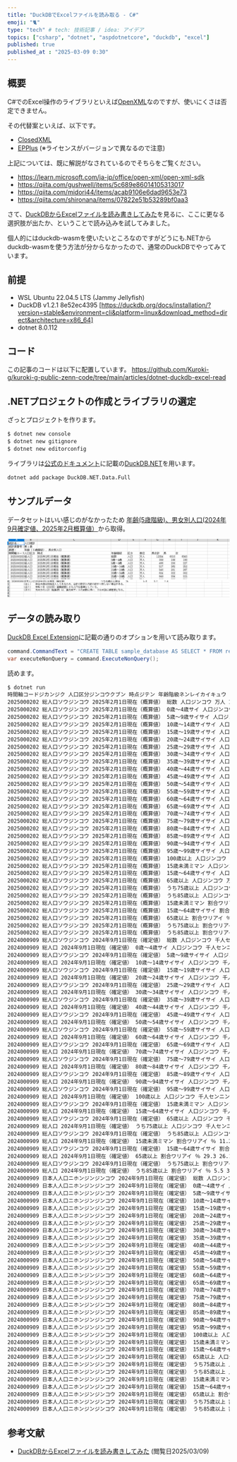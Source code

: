 ```yaml
---
title: "DuckDBでExcelファイルを読み取る - C#"
emoji: "🐈"
type: "tech" # tech: 技術記事 / idea: アイデア
topics: ["csharp", "dotnet", "aspdotnetcore", "duckdb", "excel"]
published: true
published_at : "2025-03-09 0:30"
---
```



## 概要

C#でのExcel操作のライブラリといえば[OpenXML](https://github.com/dotnet/Open-XML-SDK)なのですが、使いにくさは否定できません。

その代替案といえば、以下です。

- [ClosedXML](https://github.com/ClosedXML/ClosedXML)
- [EPPlus](https://github.com/EPPlusSoftware/EPPlus) (※ライセンスがバージョンで異なるので注意)

上記については、既に解説がなされているのでそちらをご覧ください。

- <https://learn.microsoft.com/ja-jp/office/open-xml/open-xml-sdk>
- <https://qiita.com/gushwell/items/5c689e86014105313017>
- <https://qiita.com/midori44/items/acab9106e6dad9653e73>
- <https://qiita.com/shironana/items/07822e51b53289bf0aa3>

さて、[DuckDBからExcelファイルを読み書きしてみた](https://dev.classmethod.jp/articles/duckdb-1.2-supports-excel-read-write/)を見るに、ここに更なる選択肢が出たか、ということで読み込みを試してみました。

個人的にはduckdb-wasmを使いたいところなのですがどうにも.NETからduckdb-wasmを使う方法が分からなかったので、通常のDuckDBでやってみています。

## 前提

- WSL Ubuntu 22.04.5 LTS (Jammy Jellyfish)
- DuckDB v1.2.1 8e52ec4395 [https://duckdb.org/docs/installation/?version=stable&environment=cli&platform=linux&download_method=direct&architecture=x86_64]
- dotnet 8.0.112

## コード

この記事のコードは以下に配置しています。
https://github.com/Kuroki-g/kuroki-g-public-zenn-code/tree/main/articles/dotnet-duckdb-excel-read

## .NETプロジェクトの作成とライブラリの選定

ざっとプロジェクトを作ります。
```bash
$ dotnet new console
$ dotnet new gitignore
$ dotnet new editorconfig
```

ライブラリは[公式のドキュメント](https://duckdb.org/docs/stable/clients/overview.html)に記載の[DuckDB.NET](https://github.com/Giorgi/DuckDB.NET)を用います。

```bash
dotnet add package DuckDB.NET.Data.Full
```

## サンプルデータ

データセットはいい感じのがなかったため
[年齢(5歳階級)、男女別人口(2024年9月確定値、2025年2月概算値）](https://www.e-stat.go.jp/stat-search/files?page=1&layout=datalist&toukei=00200524&tstat=000000090001&cycle=1&year=20250&month=11010302&tclass1=000001011678)から取得。

![出典：政府統計の総合窓口(e-Stat)（https://www.e-stat.go.jp/） 年齢(5歳階級)、男女別人口(2024年9月確定値、2025年2月概算値）の最上部を撮影](/images\dotnet-duckdb-excel-read\image1.png)
![出典：政府統計の総合窓口(e-Stat)（https://www.e-stat.go.jp/） 年齢(5歳階級)、男女別人口(2024年9月確定値、2025年2月概算値）]( /images\dotnet-duckdb-excel-read\image2.png)

## データの読み取り

[DuckDB Excel Extension](https://github.com/duckdb/duckdb-excel)に記載の通りのオプションを用いて読み取ります。


```csharp
command.CommandText = "CREATE TABLE sample_database AS SELECT * FROM read_xlsx('./data/05k2-3.xlsx', header = true, range = 'A4:I100', empty_as_varchar=true);";
var executeNonQuery = command.ExecuteNonQuery();
```

読めます。

```bash
$ dotnet run
時間軸コードジカンジク 人口区分ジンコウクブン 時点ジテン 年齢階級ネンレイカイキュウ 区分クブン 単位タンイ 男女計ダンジョケイ 男オトコ 女オンナ 
2025000202 総人口ソウジンコウ 2025年2月1日現在（概算値） 総数 人口ジンコウ 万人 12354 6010 6343 
2025000202 総人口ソウジンコウ 2025年2月1日現在（概算値） 0歳～4歳サイ 人口ジンコウ 万人 389 199 190 
2025000202 総人口ソウジンコウ 2025年2月1日現在（概算値） 5歳～9歳サイサイ 人口ジンコウ 万人 466 238 227 
2025000202 総人口ソウジンコウ 2025年2月1日現在（概算値） 10歳～14歳サイサイ 人口ジンコウ 万人 517 265 252 
2025000202 総人口ソウジンコウ 2025年2月1日現在（概算値） 15歳～19歳サイサイ 人口ジンコウ 万人 548 281 267 
2025000202 総人口ソウジンコウ 2025年2月1日現在（概算値） 20歳～24歳サイサイ 人口ジンコウ 万人 624 322 302 
2025000202 総人口ソウジンコウ 2025年2月1日現在（概算値） 25歳～29歳サイサイ 人口ジンコウ 万人 649 334 315 
2025000202 総人口ソウジンコウ 2025年2月1日現在（概算値） 30歳～34歳サイサイ 人口ジンコウ 万人 640 329 311 
2025000202 総人口ソウジンコウ 2025年2月1日現在（概算値） 35歳～39歳サイサイ 人口ジンコウ 万人 681 348 333 
2025000202 総人口ソウジンコウ 2025年2月1日現在（概算値） 40歳～44歳サイサイ 人口ジンコウ 万人 758 384 373 
2025000202 総人口ソウジンコウ 2025年2月1日現在（概算値） 45歳～49歳サイサイ 人口ジンコウ 万人 864 438 426 
2025000202 総人口ソウジンコウ 2025年2月1日現在（概算値） 50歳～54歳サイサイ 人口ジンコウ 万人 981 495 486 
2025000202 総人口ソウジンコウ 2025年2月1日現在（概算値） 55歳～59歳サイサイ 人口ジンコウ 万人 853 427 426 
2025000202 総人口ソウジンコウ 2025年2月1日現在（概算値） 60歳～64歳サイサイ 人口ジンコウ 万人 762 378 384 
2025000202 総人口ソウジンコウ 2025年2月1日現在（概算値） 65歳～69歳サイサイ 人口ジンコウ 万人 721 351 370 
2025000202 総人口ソウジンコウ 2025年2月1日現在（概算値） 70歳～74歳サイサイ 人口ジンコウ 万人 802 379 423 
2025000202 総人口ソウジンコウ 2025年2月1日現在（概算値） 75歳～79歳サイサイ 人口ジンコウ 万人 810 366 443 
2025000202 総人口ソウジンコウ 2025年2月1日現在（概算値） 80歳～84歳サイサイ 人口ジンコウ 万人 608 252 355 
2025000202 総人口ソウジンコウ 2025年2月1日現在（概算値） 85歳～89歳サイサイ 人口ジンコウ 万人 397 145 251 
2025000202 総人口ソウジンコウ 2025年2月1日現在（概算値） 90歳～94歳サイサイ 人口ジンコウ 万人 211 61 150 
2025000202 総人口ソウジンコウ 2025年2月1日現在（概算値） 95歳～99歳サイサイ 人口ジンコウ 万人 65 14 52 
2025000202 総人口ソウジンコウ 2025年2月1日現在（概算値） 100歳以上 人口ジンコウ 万人 9 1 8 
2025000202 総人口ソウジンコウ 2025年2月1日現在（概算値） 15歳未満ミマン 人口ジンコウ 万人 1371 702 669 
2025000202 総人口ソウジンコウ 2025年2月1日現在（概算値） 15歳～64歳サイサイ 人口ジンコウ 万人 7360 3738 3623 
2025000202 総人口ソウジンコウ 2025年2月1日現在（概算値） 65歳以上 人口ジンコウ 万人 3622 1570 2052 
2025000202 総人口ソウジンコウ 2025年2月1日現在（概算値） うち75歳以上 人口ジンコウ 万人 2099 840 1259 
2025000202 総人口ソウジンコウ 2025年2月1日現在（概算値） うち85歳以上 人口ジンコウ 万人 682 221 461 
2025000202 総人口ソウジンコウ 2025年2月1日現在（概算値） 15歳未満ミマン 割合ワリアイ ％ 11.1 11.7 10.5 
2025000202 総人口ソウジンコウ 2025年2月1日現在（概算値） 15歳～64歳サイサイ 割合ワリアイ ％ 59.6 62.2 57.1 
2025000202 総人口ソウジンコウ 2025年2月1日現在（概算値） 65歳以上 割合ワリアイ ％ 29.3 26.1 32.3 
2025000202 総人口ソウジンコウ 2025年2月1日現在（概算値） うち75歳以上 割合ワリアイ ％ 17 14 19.8 
2025000202 総人口ソウジンコウ 2025年2月1日現在（概算値） うち85歳以上 割合ワリアイ ％ 5.5 3.7 7.3 
2024000909 総人口ソウジンコウ 2024年9月1日現在（確定値） 総数 人口ジンコウ 千人センニン 123779 60217 63562 
2024000909 総人口 2024年9月1日現在（確定値） 0歳～4歳サイ 人口ジンコウ 千人センニン 3946 2021 1925 
2024000909 総人口ソウジンコウ 2024年9月1日現在（確定値） 5歳～9歳サイサイ 人口ジンコウ 千人センニン 4725 2420 2305 
2024000909 総人口 2024年9月1日現在（確定値） 10歳～14歳サイサイ 人口ジンコウ 千人センニン 5186 2657 2529 
2024000909 総人口ソウジンコウ 2024年9月1日現在（確定値） 15歳～19歳サイサイ 人口ジンコウ 千人センニン 5475 2809 2666 
2024000909 総人口 2024年9月1日現在（確定値） 20歳～24歳サイサイ 人口ジンコウ 千人センニン 6223 3210 3013 
2024000909 総人口ソウジンコウ 2024年9月1日現在（確定値） 25歳～29歳サイサイ 人口ジンコウ 千人センニン 6504 3348 3157 
2024000909 総人口 2024年9月1日現在（確定値） 30歳～34歳サイサイ 人口ジンコウ 千人センニン 6381 3281 3100 
2024000909 総人口ソウジンコウ 2024年9月1日現在（確定値） 35歳～39歳サイサイ 人口ジンコウ 千人センニン 6884 3515 3370 
2024000909 総人口 2024年9月1日現在（確定値） 40歳～44歳サイサイ 人口ジンコウ 千人センニン 7639 3875 3764 
2024000909 総人口ソウジンコウ 2024年9月1日現在（確定値） 45歳～49歳サイサイ 人口ジンコウ 千人センニン 8773 4446 4327 
2024000909 総人口 2024年9月1日現在（確定値） 50歳～54歳サイサイ 人口ジンコウ 千人センニン 9769 4932 4836 
2024000909 総人口ソウジンコウ 2024年9月1日現在（確定値） 55歳～59歳サイサイ 人口ジンコウ 千人センニン 8476 4243 4232 
2024000909 総人口 2024年9月1日現在（確定値） 60歳～64歳サイサイ 人口ジンコウ 千人センニン 7554 3744 3810 
2024000909 総人口ソウジンコウ 2024年9月1日現在（確定値） 65歳～69歳サイサイ 人口ジンコウ 千人センニン 7277 3544 3733 
2024000909 総人口 2024年9月1日現在（確定値） 70歳～74歳サイサイ 人口ジンコウ 千人センニン 8250 3896 4354 
2024000909 総人口ソウジンコウ 2024年9月1日現在（確定値） 75歳～79歳サイサイ 人口ジンコウ 千人センニン 7841 3545 4296 
2024000909 総人口 2024年9月1日現在（確定値） 80歳～84歳サイサイ 人口ジンコウ 千人センニン 6129 2550 3578 
2024000909 総人口ソウジンコウ 2024年9月1日現在（確定値） 85歳～89歳サイサイ 人口ジンコウ 千人センニン 3941 1440 2501 
2024000909 総人口 2024年9月1日現在（確定値） 90歳～94歳サイサイ 人口ジンコウ 千人センニン 2085 600 1485 
2024000909 総人口ソウジンコウ 2024年9月1日現在（確定値） 95歳～99歳サイサイ 人口ジンコウ 千人センニン 634 130 503 
2024000909 総人口 2024年9月1日現在（確定値） 100歳以上 人口ジンコウ 千人センニン 88 11 77 
2024000909 総人口ソウジンコウ 2024年9月1日現在（確定値） 15歳未満ミマン 人口ジンコウ 千人センニン 13857 7098 6760 
2024000909 総人口 2024年9月1日現在（確定値） 15歳～64歳サイサイ 人口ジンコウ 千人センニン 73678 37403 36275 
2024000909 総人口ソウジンコウ 2024年9月1日現在（確定値） 65歳以上 人口ジンコウ 千人センニン 36243 15716 20527 
2024000909 総人口 2024年9月1日現在（確定値） うち75歳以上 人口ジンコウ 千人センニン 20716 8276 12440 
2024000909 総人口ソウジンコウ 2024年9月1日現在（確定値） うち85歳以上 人口ジンコウ 千人センニン 6747 2181 4566 
2024000909 総人口 2024年9月1日現在（確定値） 15歳未満ミマン 割合ワリアイ ％ 11.2 11.8 10.6 
2024000909 総人口ソウジンコウ 2024年9月1日現在（確定値） 15歳～64歳サイサイ 割合ワリアイ ％ 59.5 62.1 57.1 
2024000909 総人口 2024年9月1日現在（確定値） 65歳以上 割合ワリアイ ％ 29.3 26.1 32.3 
2024000909 総人口ソウジンコウ 2024年9月1日現在（確定値） うち75歳以上 割合ワリアイ ％ 16.7 13.7 19.6 
2024000909 総人口 2024年9月1日現在（確定値） うち85歳以上 割合ワリアイ ％ 5.5 3.6 7.2 
2024000909 日本人人口ニホンジンジンコウ 2024年9月1日現在（確定値） 総数 人口ジンコウ 千人センニン 120372 58486 61886 
2024000909 日本人人口ニホンジンジンコウ 2024年9月1日現在（確定値） 0歳～4歳サイ 人口ジンコウ 千人センニン 3855 1974 1881 
2024000909 日本人人口ニホンジンジンコウ 2024年9月1日現在（確定値） 5歳～9歳サイサイ 人口ジンコウ 千人センニン 4637 2374 2263 
2024000909 日本人人口ニホンジンジンコウ 2024年9月1日現在（確定値） 10歳～14歳サイサイ 人口ジンコウ 千人センニン 5106 2615 2490 
2024000909 日本人人口ニホンジンジンコウ 2024年9月1日現在（確定値） 15歳～19歳サイサイ 人口ジンコウ 千人センニン 5333 2735 2599 
2024000909 日本人人口ニホンジンジンコウ 2024年9月1日現在（確定値） 20歳～24歳サイサイ 人口ジンコウ 千人センニン 5702 2925 2776 
2024000909 日本人人口ニホンジンジンコウ 2024年9月1日現在（確定値） 25歳～29歳サイサイ 人口ジンコウ 千人センニン 5916 3016 2900 
2024000909 日本人人口ニホンジンジンコウ 2024年9月1日現在（確定値） 30歳～34歳サイサイ 人口ジンコウ 千人センニン 5925 3026 2900 
2024000909 日本人人口ニホンジンジンコウ 2024年9月1日現在（確定値） 35歳～39歳サイサイ 人口ジンコウ 千人センニン 6558 3342 3217 
2024000909 日本人人口ニホンジンジンコウ 2024年9月1日現在（確定値） 40歳～44歳サイサイ 人口ジンコウ 千人センニン 7381 3753 3628 
2024000909 日本人人口ニホンジンジンコウ 2024年9月1日現在（確定値） 45歳～49歳サイサイ 人口ジンコウ 千人センニン 8574 4358 4215 
2024000909 日本人人口ニホンジンジンコウ 2024年9月1日現在（確定値） 50歳～54歳サイサイ 人口ジンコウ 千人センニン 9590 4859 4731 
2024000909 日本人人口ニホンジンジンコウ 2024年9月1日現在（確定値） 55歳～59歳サイサイ 人口ジンコウ 千人センニン 8326 4185 4142 
2024000909 日本人人口ニホンジンジンコウ 2024年9月1日現在（確定値） 60歳～64歳サイサイ 人口ジンコウ 千人センニン 7443 3699 3744 
2024000909 日本人人口ニホンジンジンコウ 2024年9月1日現在（確定値） 65歳～69歳サイサイ 人口ジンコウ 千人センニン 7201 3512 3689 
2024000909 日本人人口ニホンジンジンコウ 2024年9月1日現在（確定値） 70歳～74歳サイサイ 人口ジンコウ 千人センニン 8195 3872 4323 
2024000909 日本人人口ニホンジンジンコウ 2024年9月1日現在（確定値） 75歳～79歳サイサイ 人口ジンコウ 千人センニン 7801 3527 4274 
2024000909 日本人人口ニホンジンジンコウ 2024年9月1日現在（確定値） 80歳～84歳サイサイ 人口ジンコウ 千人センニン 6103 2540 3563 
2024000909 日本人人口ニホンジンジンコウ 2024年9月1日現在（確定値） 85歳～89歳サイサイ 人口ジンコウ 千人センニン 3927 1435 2491 
2024000909 日本人人口ニホンジンジンコウ 2024年9月1日現在（確定値） 90歳～94歳サイサイ 人口ジンコウ 千人センニン 2080 599 1481 
2024000909 日本人人口ニホンジンジンコウ 2024年9月1日現在（確定値） 95歳～99歳サイサイ 人口ジンコウ 千人センニン 633 130 503 
2024000909 日本人人口ニホンジンジンコウ 2024年9月1日現在（確定値） 100歳以上 人口ジンコウ 千人センニン 88 11 77 
2024000909 日本人人口ニホンジンジンコウ 2024年9月1日現在（確定値） 15歳未満ミマン 人口ジンコウ 千人センニン 13598 6963 6634 
2024000909 日本人人口ニホンジンジンコウ 2024年9月1日現在（確定値） 15歳～64歳サイサイ 人口ジンコウ 千人センニン 70747 35897 34851 
2024000909 日本人人口ニホンジンジンコウ 2024年9月1日現在（確定値） 65歳以上 人口ジンコウ 千人センニン 36027 15626 20401 
2024000909 日本人人口ニホンジンジンコウ 2024年9月1日現在（確定値） うち75歳以上 人口ジンコウ 千人センニン 20631 8242 12389 
2024000909 日本人人口ニホンジンジンコウ 2024年9月1日現在（確定値） うち85歳以上 人口ジンコウ 千人センニン 6727 2175 4552 
2024000909 日本人人口ニホンジンジンコウ 2024年9月1日現在（確定値） 15歳未満ミマン 割合ワリアイ ％ 11.3 11.9 10.7 
2024000909 日本人人口ニホンジンジンコウ 2024年9月1日現在（確定値） 15歳～64歳サイサイ 割合ワリアイ ％ 58.8 61.4 56.3 
2024000909 日本人人口ニホンジンジンコウ 2024年9月1日現在（確定値） 65歳以上 割合ワリアイ ％ 29.9 26.7 33 
2024000909 日本人人口ニホンジンジンコウ 2024年9月1日現在（確定値） うち75歳以上 割合ワリアイ ％ 17.1 14.1 20 
2024000909 日本人人口ニホンジンジンコウ 2024年9月1日現在（確定値） うち85歳以上 割合ワリアイ ％ 5.6 3.7 7.4 
```


## 参考文献

- [DuckDBからExcelファイルを読み書きしてみた](http://dev.classmethod.jp/articles/duckdb-1.2-supports-excel-read-write/) (閲覧日2025/03/09)

